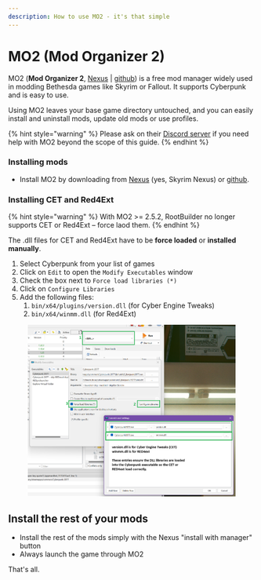 ```yaml
---
description: How to use MO2 - it's that simple
---
```


# MO2 (Mod Organizer 2)

MO2 (**Mod Organizer 2**, [Nexus](https://www.nexusmods.com/skyrimspecialedition/mods/6194?tab=files) | [github](https://github.com/ModOrganizer2/modorganizer/releases)) is a free mod manager widely used in modding Bethesda games like Skyrim or Fallout. It supports Cyberpunk and is easy to use.

Using MO2 leaves your base game directory untouched, and you can easily install and uninstall mods, update old mods or use profiles.

{% hint style="warning" %}
Please ask on their [Discord server](https://discord.com/invite/ewUVAqyrQX) if you need help with MO2 beyond the scope of this guide.
{% endhint %}

### Installing mods

* Install MO2 by downloading from  [Nexus](https://www.nexusmods.com/skyrimspecialedition/mods/6194?tab=files) (yes, Skyrim Nexus) or [github](https://github.com/ModOrganizer2/modorganizer/releases).

### Installing CET and Red4Ext

{% hint style="warning" %}
With MO2 >= 2.5.2, RootBuilder no longer supports CET or Red4Ext – force laod them.
{% endhint %}

The .dll files for CET and Red4Ext have to be **force loaded** or **installed manually**.

1. Select Cyberpunk from your list of games
2. Click on `Edit` to open the `Modify Executables` window
3. Check the box next to `Force load libraries (*)`
4. Click on `Configure Libraries`
5. Add the following files:&#x20;
   1. `bin/x64/plugins/version.dll` (for Cyber Engine Tweaks)
   2. `bin/x64/winmm.dll` (for Red4Ext)

<figure><img src="../../../.gitbook/assets/image.png" alt=""><figcaption></figcaption></figure>

## Install the rest of your mods

* Install the rest of the mods simply with the Nexus "install with manager" button
* Always launch the game through MO2

That's all.&#x20;

